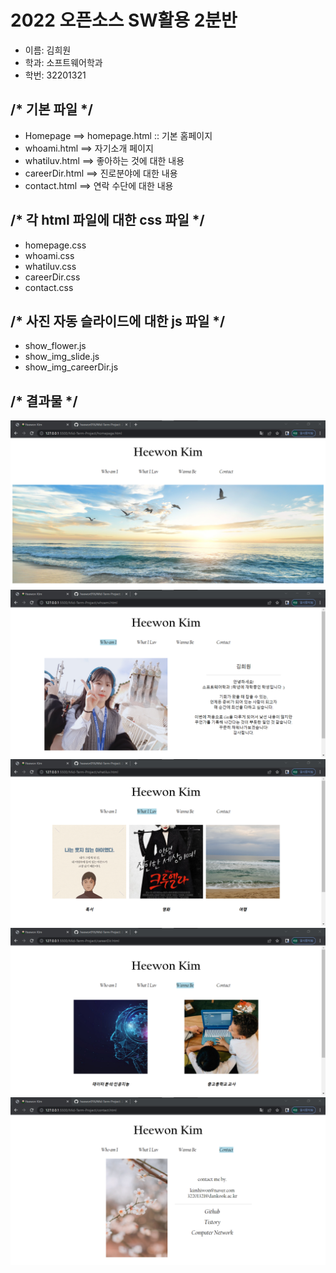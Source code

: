 # 2022 오픈소스 SW활용 2분반 

- 이름: 김희원
- 학과: 소프트웨어학과
- 학번: 32201321

## /* 기본 파일 */ 
- Homepage ==> homepage.html :: 기본 홈페이지 
- whoami.html ==> 자기소개 페이지
- whatiluv.html ==> 좋아하는 것에 대한 내용
- careerDir.html ==> 진로분야에 대한 내용
- contact.html ==> 연락 수단에 대한 내용

## /* 각 html 파일에 대한 css 파일 */
- homepage.css
- whoami.css
- whatiluv.css
- careerDir.css
- contact.css

## /* 사진 자동 슬라이드에 대한 js 파일 */
- show_flower.js
- show_img_slide.js
- show_img_careerDir.js

## /* 결과물 */
<img src="./Mid-Term-Project/img/result-homepage.png">
<img src="./Mid-Term-Project/img/result-who_am_i.png">
<img src="./Mid-Term-Project/img/result-what_i_luv.png">
<img src="./Mid-Term-Project/img/result-wannabe.png">
<img src="./Mid-Term-Project/img/result-contact.png">
